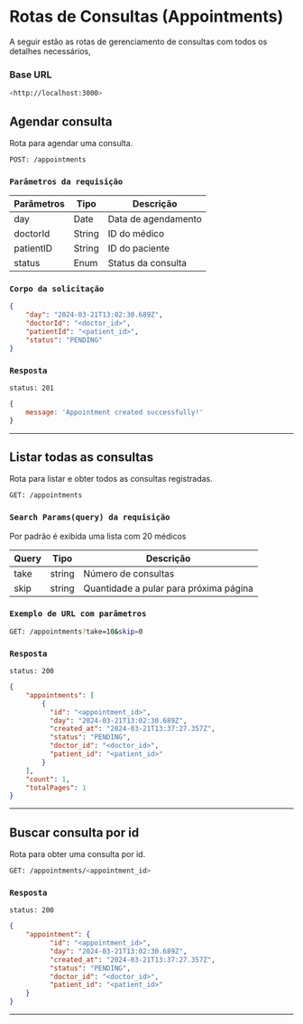 # Rotas de Consultas (Appointments)

A seguir estão as rotas de gerenciamento de consultas com todos os detalhes necessários,

  
### Base URL

```bash
<http://localhost:3000>
```

  
  
## Agendar consulta

Rota para agendar uma consulta.

```bash
POST: /appointments
```

  
### `Parâmetros da requisição`

| Parâmetros | Tipo   | Descrição           |
| ---------- | ------ | ------------------- |
| day        | Date   | Data de agendamento |
| doctorId   | String | ID do médico        |
| patientID  | String | ID do paciente      |
| status     | Enum   | Status da consulta  |


### `Corpo da solicitação`


```json
{
	"day": "2024-03-21T13:02:30.689Z",
	"doctorId": "<doctor_id>",
	"patientId": "<patient_id>",
	"status": "PENDING"
}
```

  

### `Resposta`

```http
status: 201
```

  
```js
{
	message: 'Appointment created successfully!'
}
```

  
---

 ## Listar todas as consultas


Rota para listar e obter todos as consultas registradas.

```bash
GET: /appointments
```

  
### `Search Params(query) da requisição`

  
Por padrão é exibida uma lista com 20 médicos

| Query | Tipo | Descrição |
| --------- | ------ | ----------------- |
| take | string | Número de consultas |
| skip | string | Quantidade a pular para próxima página |

  
### `Exemplo de URL com parâmetros`
  
```bash
GET: /appointments?take=10&skip=0
```

  
### `Resposta`

```http
status: 200
```


```json
{
	"appointments": [
		{
	      "id": "<appointment_id>",
	      "day": "2024-03-21T13:02:30.689Z",
	      "created_at": "2024-03-21T13:37:27.357Z",
	      "status": "PENDING",
	      "doctor_id": "<doctor_id>",
	      "patient_id": "<patient_id>"
	    }
	],
	"count": 1,
	"totalPages": 1
}
```

---


## Buscar consulta por id

  

Rota para obter uma consulta por id.

```bash
GET: /appointments/<appointment_id>
```

  
### `Resposta`

```http
status: 200
```


```json
{
	"appointment": {
	      "id": "<appointment_id>",
	      "day": "2024-03-21T13:02:30.689Z",
	      "created_at": "2024-03-21T13:37:27.357Z",
	      "status": "PENDING",
	      "doctor_id": "<doctor_id>",
	      "patient_id": "<patient_id>"
	}
}
```

---

